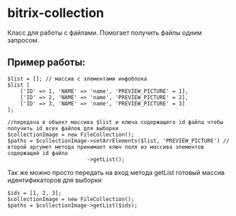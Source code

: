 # bitrix-collection
Класс для работы с файлами. 
Помогает получить файлы одним запросом.
## Пример работы:
```
$list = []; // массив с элементами инфоблока
$list [
    ['ID' => 1, 'NAME' => 'name', 'PREVIEW_PICTURE' = 1],
    ['ID' => 2, 'NAME' => 'name', 'PREVIEW_PICTURE' = 2],
    ['ID' => 3, 'NAME' => 'name', 'PREVIEW_PICTURE' = 3]
];

//передача в объект массива $list и ключа содержащего id файла чтобы получить id всех файлов для выборки
$collectionImage = new FileCollection();
$paths = $collectionImage->setArrElements($list, 'PREVIEW_PICTURE') //второй аргумет метода принимает ключ поля из массива элементов содержащий id файла
                         ->getList();
```
                         
Так же можно просто передать на вход метода getList готовый массив идентификаторов для выборки
```
$ids = [1, 2, 3];
$collectionImage = new FileCollection();
$paths = $collectionImage->getList($ids);
```
